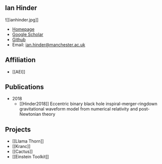 ## Ian Hinder

![[ianhinder.jpg]]

- [Homepage](https://ianhinder.net)
- [Google Scholar](https://scholar.google.com/citations?user=-peZAG8AAAAJ&hl=zh-CN)
- [Github](https://github.com/ianhinder/)
- Email: ian.hinder@manchester.ac.uk

## Affiliation

- [[AEI]]

## Publications

- 2018
	- [[Hinder2018]] Eccentric binary black hole inspiral-merger-ringdown gravitational waveform model from numerical relativity and post-Newtonian theory


## Projects

- [[Llama Thorn]]
- [[Kranc]]
- [[Cactus]]
- [[Einstein Toolkit]]